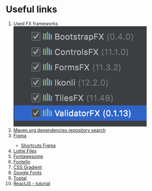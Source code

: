 # Useful links
<ol>
  <li>
    Used FX frameworks<br>
    <img src="doopa.png" alt="used JavaFX frameworks">
  </li>
  <li><a href="https://search.maven.org/">Maven.org dependencies repository search</a></li>
  <li><a href="https://www.figma.com/">Figma</a></li>
  <ul>
    <li><a href="https://help.figma.com/hc/en-us/articles/360040328653-Use-shortcuts-and-quick-actions">Shortcuts Figma</a></li>
  </ul>
  <li><a href="https://lottiefiles.com/">Lottie Files</a></li>
  <li><a href="https://fontawesome.com/">Fontawesome</a></li>
  <li><a href="https://fontello.com/">Fontello</a></li>
  <li><a href="https://cssgradient.io/">CSS Gradient</a></li>
  <li><a href="https://fonts.google.com/">Google Fonts</a></li>
  <li><a href="https://www.toptal.com/designers/subtlepatterns/">Toptal</a></li>
  <li><a href="https://www.tutorialspoint.com/reactjs/reactjs_environment_setup.htm">ReactJS - tutorial</a></li>
</ol>
